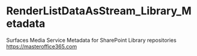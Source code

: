 # RenderListDataAsStream_Library_Metadata
Surfaces Media Service Metadata for SharePoint Library repositories
https://masteroffice365.com
